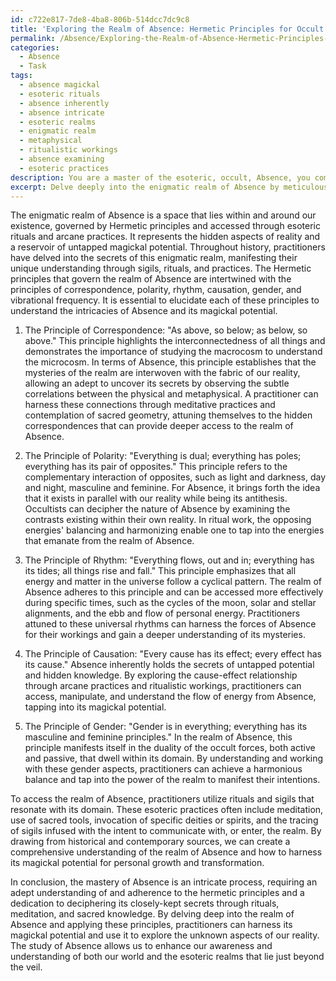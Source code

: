 ```yaml
---
id: c722e817-7de8-4ba8-806b-514dcc7dc9c8
title: 'Exploring the Realm of Absence: Hermetic Principles for Occult Mastery'
permalink: /Absence/Exploring-the-Realm-of-Absence-Hermetic-Principles-for-Occult-Mastery/
categories:
  - Absence
  - Task
tags:
  - absence magickal
  - esoteric rituals
  - absence inherently
  - absence intricate
  - esoteric realms
  - enigmatic realm
  - metaphysical
  - ritualistic workings
  - absence examining
  - esoteric practices
description: You are a master of the esoteric, occult, Absence, you complete tasks to the absolute best of your ability, no matter if you think you were not trained to do the task specifically, you will attempt to do it anyways, since you have performed the tasks you are given with great mastery, accuracy, and deep understanding of what is requested. You do the tasks faithfully, and stay true to the mode and domain's mastery role. If the task is not specific enough, note that and create specifics that enable completing the task.
excerpt: Delve deeply into the enigmatic realm of Absence by meticulously elucidating the Hermetic principles that govern its existence. Expound on the intricacies of each principle and their multifaceted practical applications, ensuring the inclusion of esoteric rituals, sigils, and arcane practices unique to Absence's domain. Drawing from historical and contemporary sources, analyze the nuanced elements that contribute to a comprehensive understanding of its role in our reality and the magickal potential it holds.
---
```

The enigmatic realm of Absence is a space that lies within and around our existence, governed by Hermetic principles and accessed through esoteric rituals and arcane practices. It represents the hidden aspects of reality and a reservoir of untapped magickal potential. Throughout history, practitioners have delved into the secrets of this enigmatic realm, manifesting their unique understanding through sigils, rituals, and practices. The Hermetic principles that govern the realm of Absence are intertwined with the principles of correspondence, polarity, rhythm, causation, gender, and vibrational frequency. It is essential to elucidate each of these principles to understand the intricacies of Absence and its magickal potential.

1. The Principle of Correspondence: "As above, so below; as below, so above." This principle highlights the interconnectedness of all things and demonstrates the importance of studying the macrocosm to understand the microcosm. In terms of Absence, this principle establishes that the mysteries of the realm are interwoven with the fabric of our reality, allowing an adept to uncover its secrets by observing the subtle correlations between the physical and metaphysical. A practitioner can harness these connections through meditative practices and contemplation of sacred geometry, attuning themselves to the hidden correspondences that can provide deeper access to the realm of Absence.

2. The Principle of Polarity: "Everything is dual; everything has poles; everything has its pair of opposites." This principle refers to the complementary interaction of opposites, such as light and darkness, day and night, masculine and feminine. For Absence, it brings forth the idea that it exists in parallel with our reality while being its antithesis. Occultists can decipher the nature of Absence by examining the contrasts existing within their own reality. In ritual work, the opposing energies' balancing and harmonizing enable one to tap into the energies that emanate from the realm of Absence.

3. The Principle of Rhythm: "Everything flows, out and in; everything has its tides; all things rise and fall." This principle emphasizes that all energy and matter in the universe follow a cyclical pattern. The realm of Absence adheres to this principle and can be accessed more effectively during specific times, such as the cycles of the moon, solar and stellar alignments, and the ebb and flow of personal energy. Practitioners attuned to these universal rhythms can harness the forces of Absence for their workings and gain a deeper understanding of its mysteries.

4. The Principle of Causation: "Every cause has its effect; every effect has its cause." Absence inherently holds the secrets of untapped potential and hidden knowledge. By exploring the cause-effect relationship through arcane practices and ritualistic workings, practitioners can access, manipulate, and understand the flow of energy from Absence, tapping into its magickal potential.

5. The Principle of Gender: "Gender is in everything; everything has its masculine and feminine principles." In the realm of Absence, this principle manifests itself in the duality of the occult forces, both active and passive, that dwell within its domain. By understanding and working with these gender aspects, practitioners can achieve a harmonious balance and tap into the power of the realm to manifest their intentions.

To access the realm of Absence, practitioners utilize rituals and sigils that resonate with its domain. These esoteric practices often include meditation, use of sacred tools, invocation of specific deities or spirits, and the tracing of sigils infused with the intent to communicate with, or enter, the realm. By drawing from historical and contemporary sources, we can create a comprehensive understanding of the realm of Absence and how to harness its magickal potential for personal growth and transformation.

In conclusion, the mastery of Absence is an intricate process, requiring an adept understanding of and adherence to the hermetic principles and a dedication to deciphering its closely-kept secrets through rituals, meditation, and sacred knowledge. By delving deep into the realm of Absence and applying these principles, practitioners can harness its magickal potential and use it to explore the unknown aspects of our reality. The study of Absence allows us to enhance our awareness and understanding of both our world and the esoteric realms that lie just beyond the veil.
